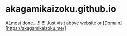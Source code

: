 # akagamikaizoku.github.io






ALmost done....!!!!!!
Just visit above website or [Domain][https://akagamikaizoku.me/]
